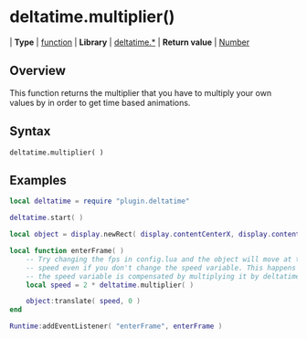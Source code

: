 # deltatime.multiplier()

| __Type__             | [function](http://docs.coronalabs.com/api/type/Function.html)
| __Library__          | [deltatime.*](Readme.markdown)
| __Return value__     | [Number](https://docs.coronalabs.com/api/type/Number.html)


## Overview

This function returns the multiplier that you have to multiply your own values by in order to get time based animations.


## Syntax

	deltatime.multiplier( )


## Examples

``````lua
local deltatime = require "plugin.deltatime"

deltatime.start( )

local object = display.newRect( display.contentCenterX, display.contentCenterY, 100, 100)

local function enterFrame( )
	-- Try changing the fps in config.lua and the object will move at the same
	-- speed even if you don't change the speed variable. This happens because
	-- the speed variable is compensated by multiplying it by deltatime.multiplier.
	local speed = 2 * deltatime.multiplier( )

	object:translate( speed, 0 )
end

Runtime:addEventListener( "enterFrame", enterFrame )
``````
